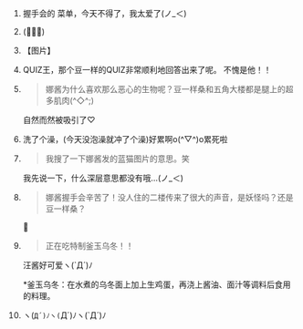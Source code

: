 1. 握手会的 菜单，今天不得了，我太爱了(ノ_＜)

2. (ﾟ∀｡)

3. 【图片】

4. QUIZ王，那个豆一样的QUIZ非常顺利地回答出来了呢。 不愧是他！！

5. > 娜酱为什么喜欢那么恶心的生物呢？豆一样桑和五角大楼都是腿上的超多肌肉(^◇^;)

   自然而然被吸引了♡

6. 洗了个澡，(今天没泡澡就冲了个澡)好累啊o(^▽^)o累死啦

7. > 我搜了一下娜酱发的蓝猫图片的意思。笑

   我先说一下，什么深层意思都没有哦…(ノ_＜)

8. > 娜酱握手会辛苦了！没人住的二楼传来了很大的声音，是妖怪吗？还是豆一样桑？

   👻

9. > 正在吃特制釜玉乌冬！！

   汪酱好可爱ヽ(`Д´)ﾉ

   *釜玉乌冬：在水煮的乌冬面上加上生鸡蛋，再浇上酱油、面汁等调料后食用的料理。

10. ヽ(`Д´)ﾉヽ(`Д´)ﾉヽ(`Д´)ﾉ